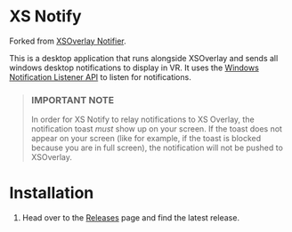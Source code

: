 # XS Notify
Forked from [XSOverlay Notifier](https://github.com/bluskript/xsoverlay-notifier).

This is a desktop application that runs alongside XSOverlay and sends all windows desktop notifications to display in VR. It uses the [Windows Notification Listener API](https://learn.microsoft.com/en-us/windows/apps/design/shell/tiles-and-notifications/notification-listener) to listen for notifications.

> ### IMPORTANT NOTE
> In order for XS Notify to relay notifications to XS Overlay, the notification toast *must* show up on your screen. If the toast does not appear on your screen (like for example, if the toast is blocked because you are in full screen), the notification will not be pushed to XSOverlay.
# Installation
1. Head over to the [Releases](https://github.com/Erallie/xs-notify/releases) page and find the latest release.
